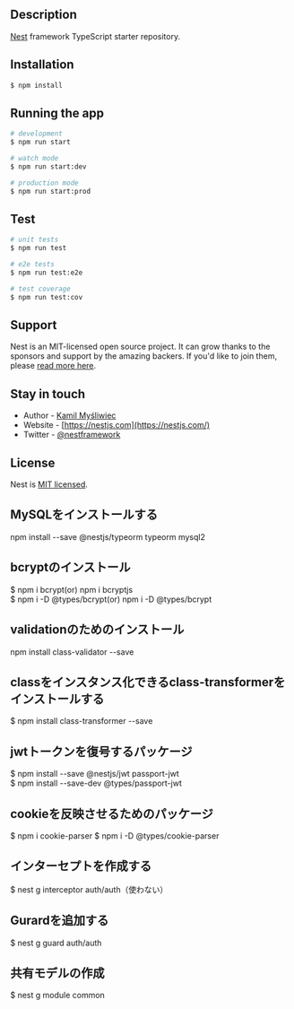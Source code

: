 

## Description

[Nest](https://github.com/nestjs/nest) framework TypeScript starter repository.

## Installation

```bash
$ npm install
```

## Running the app

```bash
# development
$ npm run start

# watch mode
$ npm run start:dev

# production mode
$ npm run start:prod
```

## Test

```bash
# unit tests
$ npm run test

# e2e tests
$ npm run test:e2e

# test coverage
$ npm run test:cov
```

## Support

Nest is an MIT-licensed open source project. It can grow thanks to the sponsors and support by the amazing backers. If you'd like to join them, please [read more here](https://docs.nestjs.com/support).

## Stay in touch

- Author - [Kamil Myśliwiec](https://kamilmysliwiec.com)
- Website - [https://nestjs.com](https://nestjs.com/)
- Twitter - [@nestframework](https://twitter.com/nestframework)

## License

Nest is [MIT licensed](LICENSE).

## MySQLをインストールする
npm install --save @nestjs/typeorm typeorm mysql2  

## bcryptのインストール
$ npm i bcrypt(or) npm i bcryptjs    
$ npm i -D @types/bcrypt(or) npm i -D @types/bcrypt  

## validationのためのインストール
npm install class-validator --save

## classをインスタンス化できるclass-transformerをインストールする
$ npm install class-transformer --save

## jwtトークンを復号するパッケージ
$ npm install --save @nestjs/jwt passport-jwt     
$ npm install --save-dev @types/passport-jwt

## cookieを反映させるためのパッケージ
$ npm i cookie-parser
$ npm i -D @types/cookie-parser

## インターセプトを作成する

$ nest g interceptor auth/auth（使わない）

## Gurardを追加する
$ nest g guard auth/auth

## 共有モデルの作成
$ nest g module common